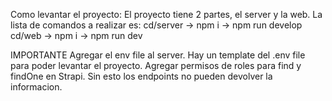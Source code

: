 Como levantar el proyecto:
El proyecto tiene 2 partes, el server y la web. La lista de comandos a realizar es:
cd/server -> npm i -> npm run develop 
cd/web -> npm i -> npm run dev

IMPORTANTE
Agregar el env file al server. Hay un template del .env file para poder levantar el proyecto.
Agregar permisos de roles para find y findOne en Strapi. Sin esto los endpoints no pueden devolver la informacion.
